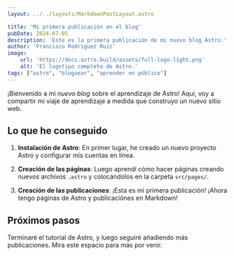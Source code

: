 ```yaml
---
layout: ../../layouts/MarkdownPostLayout.astro

title: 'Mi primera publicación en el blog'
pubDate: 2024-07-05
description: 'Este es la primera publicación de mi nuevo blog Astro.'
author: 'Francisco Rodríguez Ruiz'
image:
    url: 'https://docs.astro.build/assets/full-logo-light.png'
    alt: 'El logotipo completo de Astro.'
tags: ["astro", "bloguear", "aprender en público"]
---
```


¡Bienvenido a mi _nuevo blog_ sobre el aprendizaje de Astro! Aquí, voy a compartir mi viaje de aprendizaje a medida que construyo un nuevo sitio web.

## Lo que he conseguido
1. **Instalación de Astro**: En primer lugar, he creado un nuevo proyecto Astro y configurar mis cuentas en línea. 

2. **Creación de las páginas**: Luego aprendí cómo hacer páginas creando nuevos archivos `.astro` y colocándolos en la carpeta `src/pages/`.

3. **Creación de las publicaciones**: ¡Esta es mi primera publicación! ¡Ahora tengo páginas de Astro y publicaciónes en Markdown!

## Próximos pasos

Terminaré el tutorial de Astro, y luego seguiré añadiendo más publicaciones. Mira este espacio para más por venir.